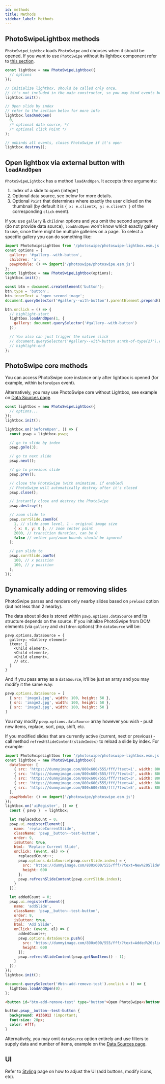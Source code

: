 ```yaml
---
id: methods
title: Methods
sidebar_label: Methods
---
```


## PhotoSwipeLightbox methods

`PhotoSwipeLightbox` loads `PhotoSwipe` and chooses when it should be opened. If you want to use `PhotoSwipe` without its lightbox component refer to [this section](data-sources#without-lightbox-module).

```js
const lightbox = new PhotoSwipeLightbox({
  // options
});

// initialize lightbox, should be called only once,
// it's not included in the main constructor, so you may bind events before it
lightbox.init();

// Open slide by index
// refer to the section below for more info
lightbox.loadAndOpen(
  0,
  /* optional data source, */
  /* optional click Point */
);

// unbinds all events, closes PhotoSwipe if it's open
lightbox.destroy();
```

## Open lightbox via external button with `loadAndOpen`

`PhotoSwipeLightbox` has a method `loadAndOpen`. It accepts three arguments:

1. Index of a slide to open (integer)
2. Optional data source, see below for more details.
3. Optional `Point` that determines where exactly the user clicked on the thumbnail (by default it is `{ x: e.clientX, y: e.clientY }` of the corresponding `click` event).

If you use `gallery` & `children` options and you omit the second argument (do not provide data source), `loadAndOpen` won't know which exactly gallery to use, since there might be multiple galleries on a page. To select a specific gallery you can do something like:

<PswpCodePreview  galleryID="with-button">

```js pswpcode
import PhotoSwipeLightbox from '/photoswipe/photoswipe-lightbox.esm.js';
const options = {
  gallery: '#gallery--with-button',
  children: 'a',
  pswpModule: () => import('/photoswipe/photoswipe.esm.js')
};
const lightbox = new PhotoSwipeLightbox(options);
lightbox.init();

const btn = document.createElement('button');
btn.type = 'button';
btn.innerText = 'open second image';
document.querySelector('#gallery--with-button').parentElement.prepend(btn);

btn.onclick = () => {
  // highlight-start
  lightbox.loadAndOpen(1, {
    gallery: document.querySelector('#gallery--with-button')
  });

  // You also can just trigger the native click
  // document.querySelector('#gallery--with-button a:nth-of-type(2)').click();
  // highlight-end
};


```

</PswpCodePreview>

## PhotoSwipe core methods

You can access PhotoSwipe core instance only after lightbox is opened (for example, within `beforeOpen` event).

Alternatively, you may use PhotoSwipe core without Lightbox, see example on [Data Sources page](/data-sources#without-lightbox-module).

```js
const lightbox = new PhotoSwipeLightbox({
  // options...
});
lightbox.init();

lightbox.on('beforeOpen', () => {
  const pswp = lightbox.pswp;

  // go to slide by index
  pswp.goTo(3);

  // go to next slide
  pswp.next();

  // go to previous slide
  pswp.prev();

  // close the PhotoSwipe (with animation, if enabled)
  // PhotoSwipe will automatically destroy after it's closed
  pswp.close();

  // instantly close and destroy the PhotoSwipe
  pswp.destroy();

  // zoom slide to
  pswp.currSlide.zoomTo(
    1, // slide zoom level, 1 - original image size
    { x: 0, y: 0 }, // zoom center point
    2000, // transition duration, can be 0
    false // wether pan/zoom bounds should be ignored
  );

  // pan slide to
  pswp.currSlide.panTo(
    100, // x position
    100, // y position
  );
});
```



## Dynamically adding or removing slides

PhotoSwipe parses and renders only nearby slides based on `preload` option (but not less than 2 nearby). 

The data about slides is stored within `pswp.options.dataSource` and its structure depends on the source. If you initialize PhotoSwipe from DOM elements (via `gallery` and `children` options) the `dataSource` will be:

```
pswp.options.dataSource = {
  gallery: <Gallery element>
  items: [
    <Child element>,
    <Child element>,
    <Child element>,
    // etc.
  ]
}
```

And if you pass array as a `dataSource`, it'll be just an array and you may modify it the same way:

```js
pswp.options.dataSource = [
  { src: 'image1.jpg', width: 100, height: 50 },
  { src: 'image2.jpg', width: 100, height: 50 },
  { src: 'image3.jpg', width: 100, height: 50 }
]
```

You may modify `pswp.options.dataSource` array however you wish - push new items, replace, sort, pop, shift, etc. 

If you modified slides that are currently active (current, next or previous) - call method `refreshSlideContent(slideIndex)` to reload a slide by index. For example:

<PswpCodePreview>

```js pswpcode
import PhotoSwipeLightbox from '/photoswipe/photoswipe-lightbox.esm.js';
const lightbox = new PhotoSwipeLightbox({
  dataSource: [
    { src: 'https://dummyimage.com/800x600/555/fff/?text=1', width: 800, height: 600 },
    { src: 'https://dummyimage.com/800x600/555/fff/?text=2', width: 800, height: 600 },
    { src: 'https://dummyimage.com/800x600/555/fff/?text=3', width: 800, height: 600 },
    { src: 'https://dummyimage.com/800x600/555/fff/?text=4', width: 800, height: 600 },
    { src: 'https://dummyimage.com/800x600/555/fff/?text=5', width: 800, height: 600 },
  ],
  pswpModule: () => import('/photoswipe/photoswipe.esm.js')
});
lightbox.on('uiRegister', () => {
  const { pswp }  = lightbox;

  let replacedCount = 0;
  pswp.ui.registerElement({
    name: 'replaceCurrentSlide',
    className: 'pswp__button--test-button',
    order: 9,
    isButton: true,
    html: 'Replace Current Slide',
    onClick: (event, el) => {
      replacedCount++;
      pswp.options.dataSource[pswp.currSlide.index] = {
        src: 'https://dummyimage.com/800x600/555/fff/?text=New%20Slide%20' + replacedCount, width: 800, 
        height: 600
      };
      pswp.refreshSlideContent(pswp.currSlide.index);
    }
  });

  let addedCount = 0;
  pswp.ui.registerElement({
    name: 'addSlide',
    className: 'pswp__button--test-button',
    order: 9,
    isButton: true,
    html: 'Add Slide',
    onClick: (event, el) => {
      addedCount++;
      pswp.options.dataSource.push({
        src: 'https://dummyimage.com/800x600/555/fff/?text=Added%20slide%20' + addedCount, width: 800, 
        height: 600
      });
      pswp.refreshSlideContent(pswp.getNumItems() - 1);
    }
  });
});
lightbox.init();

document.querySelector('#btn-add-remove-test').onclick = () => {
  lightbox.loadAndOpen(0);
};
```

```html pswpcode
<button id="btn-add-remove-test" type="button">Open PhotoSwipe</button>
```

```css pswpcode
button.pswp__button--test-button {
  background: #136912 !important;
  font-size: 20px;
  color: #fff;
}
```

</PswpCodePreview>

Alternatively, you may omit `dataSource` option entirely and use filters to supply data and number of items, example on the [Data Sources page](/data-sources#dynamically-generated-data).

## UI

Refer to [Styling](/styling) page on how to adjust the UI (add buttons, modify icons, etc).

